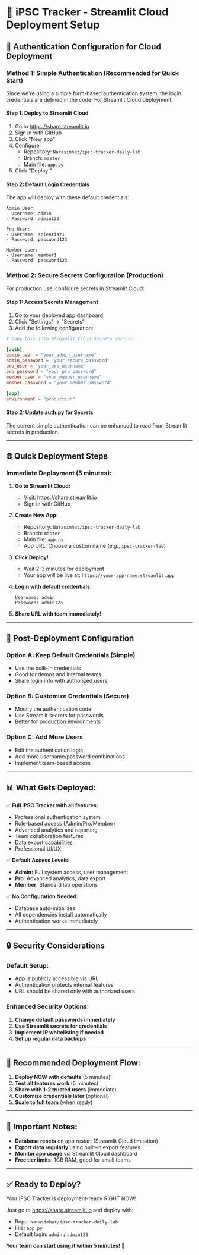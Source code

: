 # 🚀 iPSC Tracker - Streamlit Cloud Deployment Setup

## 🔐 **Authentication Configuration for Cloud Deployment**

### **Method 1: Simple Authentication (Recommended for Quick Start)**

Since we're using a simple form-based authentication system, the login credentials are defined in the code. For Streamlit Cloud deployment:

#### **Step 1: Deploy to Streamlit Cloud**
1. Go to https://share.streamlit.io
2. Sign in with GitHub
3. Click "New app"
4. Configure:
   - Repository: `Narasimhat/ipsc-tracker-daily-lab`
   - Branch: `master`
   - Main file: `app.py`
5. Click "Deploy!"

#### **Step 2: Default Login Credentials**
The app will deploy with these default credentials:
```
Admin User:
- Username: admin
- Password: admin123

Pro User:
- Username: scientist1  
- Password: password123

Member User:
- Username: member1
- Password: password123
```

### **Method 2: Secure Secrets Configuration (Production)**

For production use, configure secrets in Streamlit Cloud:

#### **Step 1: Access Secrets Management**
1. Go to your deployed app dashboard
2. Click "Settings" → "Secrets"
3. Add the following configuration:

```toml
# Copy this into Streamlit Cloud Secrets section:

[auth]
admin_user = "your_admin_username"
admin_password = "your_secure_password"
pro_user = "your_pro_username" 
pro_password = "your_pro_password"
member_user = "your_member_username"
member_password = "your_member_password"

[app]
environment = "production"
```

#### **Step 2: Update auth.py for Secrets**
The current simple authentication can be enhanced to read from Streamlit secrets in production.

---

## 🌐 **Quick Deployment Steps**

### **Immediate Deployment (5 minutes):**

1. **Go to Streamlit Cloud:**
   - Visit: https://share.streamlit.io
   - Sign in with GitHub

2. **Create New App:**
   - Repository: `Narasimhat/ipsc-tracker-daily-lab`
   - Branch: `master`
   - Main file: `app.py`
   - App URL: Choose a custom name (e.g., `ipsc-tracker-lab`)

3. **Click Deploy!**
   - Wait 2-3 minutes for deployment
   - Your app will be live at: `https://your-app-name.streamlit.app`

4. **Login with default credentials:**
   ```
   Username: admin
   Password: admin123
   ```

5. **Share URL with team immediately!**

---

## 🔧 **Post-Deployment Configuration**

### **Option A: Keep Default Credentials (Simple)**
- Use the built-in credentials
- Good for demos and internal teams
- Share login info with authorized users

### **Option B: Customize Credentials (Secure)**
- Modify the authentication code
- Use Streamlit secrets for passwords
- Better for production environments

### **Option C: Add More Users**
- Edit the authentication logic
- Add more username/password combinations
- Implement team-based access

---

## 📊 **What Gets Deployed:**

✅ **Full iPSC Tracker with all features:**
- Professional authentication system
- Role-based access (Admin/Pro/Member)
- Advanced analytics and reporting
- Team collaboration features
- Data export capabilities
- Professional UI/UX

✅ **Default Access Levels:**
- **Admin:** Full system access, user management
- **Pro:** Advanced analytics, data export
- **Member:** Standard lab operations

✅ **No Configuration Needed:**
- Database auto-initializes
- All dependencies install automatically
- Authentication works immediately

---

## 🔒 **Security Considerations**

### **Default Setup:**
- App is publicly accessible via URL
- Authentication protects internal features
- URL should be shared only with authorized users

### **Enhanced Security Options:**
1. **Change default passwords immediately**
2. **Use Streamlit secrets for credentials**
3. **Implement IP whitelisting if needed**
4. **Set up regular data backups**

---

## 🎯 **Recommended Deployment Flow:**

1. **Deploy NOW with defaults** (5 minutes)
2. **Test all features work** (5 minutes)  
3. **Share with 1-2 trusted users** (immediate)
4. **Customize credentials later** (optional)
5. **Scale to full team** (when ready)

---

## 🚨 **Important Notes:**

- **Database resets** on app restart (Streamlit Cloud limitation)
- **Export data regularly** using built-in export features
- **Monitor app usage** via Streamlit Cloud dashboard
- **Free tier limits:** 1GB RAM, good for small teams

---

## ✅ **Ready to Deploy?**

Your iPSC Tracker is deployment-ready RIGHT NOW! 

Just go to https://share.streamlit.io and deploy with:
- Repo: `Narasimhat/ipsc-tracker-daily-lab`
- File: `app.py`
- Default login: `admin` / `admin123`

**Your team can start using it within 5 minutes!** 🎉
